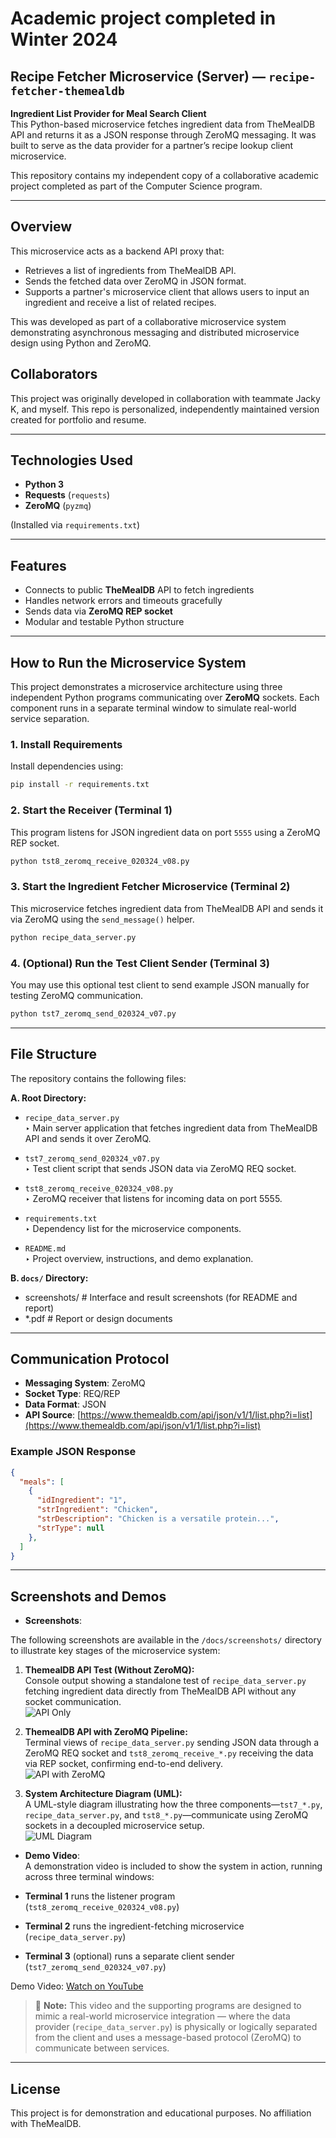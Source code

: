 # Academic project completed in Winter 2024

## Recipe Fetcher Microservice (Server) — `recipe-fetcher-themealdb`

**Ingredient List Provider for Meal Search Client**  
This Python-based microservice fetches ingredient data from TheMealDB API and returns it as a JSON response through ZeroMQ messaging. It was built to serve as the data provider for a partner’s recipe lookup client microservice.

This repository contains my independent copy of a collaborative academic project completed as part of the
Computer Science program.

---

## Overview

This microservice acts as a backend API proxy that:

- Retrieves a list of ingredients from TheMealDB API.
- Sends the fetched data over ZeroMQ in JSON format.
- Supports a partner's microservice client that allows users to input an ingredient and receive a list of related recipes.

This was developed as part of a collaborative microservice system demonstrating asynchronous messaging and distributed microservice design using Python and ZeroMQ.

## Collaborators

This project was originally developed in collaboration with teammate Jacky K, and myself. This repo is
personalized, independently maintained version created for portfolio and resume.

---

## Technologies Used

- **Python 3**
- **Requests** (`requests`)
- **ZeroMQ** (`pyzmq`)

(Installed via `requirements.txt`)

---

## Features

- Connects to public **TheMealDB** API to fetch ingredients
- Handles network errors and timeouts gracefully
- Sends data via **ZeroMQ REP socket**
- Modular and testable Python structure

---

## How to Run the Microservice System

This project demonstrates a microservice architecture using three independent Python programs communicating over **ZeroMQ** sockets. Each component runs in a separate terminal window to simulate real-world service separation.

### 1. Install Requirements

Install dependencies using:

```bash
pip install -r requirements.txt
```

### 2. Start the Receiver (Terminal 1)

This program listens for JSON ingredient data on port `5555` using a ZeroMQ REP socket.

```bash
python tst8_zeromq_receive_020324_v08.py
```

### 3. Start the Ingredient Fetcher Microservice (Terminal 2)

This microservice fetches ingredient data from TheMealDB API and sends it via ZeroMQ using the `send_message()` helper.

```bash
python recipe_data_server.py
```

### 4. (Optional) Run the Test Client Sender (Terminal 3)

You may use this optional test client to send example JSON manually for testing ZeroMQ communication.

```bash
python tst7_zeromq_send_020324_v07.py
```

---

## File Structure

The repository contains the following files:

**A. Root Directory:**

- `recipe_data_server.py`  
  ‣ Main server application that fetches ingredient data from TheMealDB API and sends it over ZeroMQ.

- `tst7_zeromq_send_020324_v07.py`  
  ‣ Test client script that sends JSON data via ZeroMQ REQ socket.

- `tst8_zeromq_receive_020324_v08.py`  
  ‣ ZeroMQ receiver that listens for incoming data on port 5555.

- `requirements.txt`  
  ‣ Dependency list for the microservice components.

- `README.md`  
  ‣ Project overview, instructions, and demo explanation.

**B. `docs/` Directory:**

  - screenshots/                        # Interface and result screenshots (for README and report)
  - *.pdf                               # Report or design documents

---

## Communication Protocol

- **Messaging System**: ZeroMQ
- **Socket Type**: REQ/REP
- **Data Format**: JSON
- **API Source**: [https://www.themealdb.com/api/json/v1/1/list.php?i=list](https://www.themealdb.com/api/json/v1/1/list.php?i=list)

### Example JSON Response

```json
{
  "meals": [
    {
      "idIngredient": "1",
      "strIngredient": "Chicken",
      "strDescription": "Chicken is a versatile protein...",
      "strType": null
    },
  ]
}
```

---

## Screenshots and Demos

- **Screenshots**:  

The following screenshots are available in the `/docs/screenshots/` directory to illustrate key stages of the microservice system:

1. **ThemealDB API Test (Without ZeroMQ):**  
   Console output showing a standalone test of `recipe_data_server.py` fetching ingredient data directly from TheMealDB API without any socket communication.  
   ![API Only](docs/screenshots/assign_9_test_themealdb_api_only_070725_v01.png)

2. **ThemealDB API with ZeroMQ Pipeline:**  
   Terminal views of `recipe_data_server.py` sending JSON data through a ZeroMQ REQ socket and `tst8_zeromq_receive_*.py` receiving the data via REP socket, confirming end-to-end delivery.  
   ![API with ZeroMQ](docs/screenshots/assign_9_test_themealdb_api_with_zeromq_070725_v02.png)

3. **System Architecture Diagram (UML):**  
   A UML-style diagram illustrating how the three components—`tst7_*.py`, `recipe_data_server.py`, and `tst8_*.py`—communicate using ZeroMQ sockets in a decoupled microservice setup.  
   ![UML Diagram](docs/screenshots/Assign_9_UML_drawio_070725_v03.png)

- **Demo Video**:  
A demonstration video is included to show the system in action, running across three terminal windows:

- **Terminal 1** runs the listener program (`tst8_zeromq_receive_020324_v08.py`)
- **Terminal 2** runs the ingredient-fetching microservice (`recipe_data_server.py`)
- **Terminal 3** (optional) runs a separate client sender (`tst7_zeromq_send_020324_v07.py`)

Demo Video: [Watch on YouTube](https://youtu.be/nDXo_aGHGJY)

> 🧩 **Note:** This video and the supporting programs are designed to mimic a real-world microservice integration — where the data provider (`recipe_data_server.py`) is physically or logically separated from the client and uses a message-based protocol (ZeroMQ) to communicate between services.

---

## License

This project is for demonstration and educational purposes. No affiliation with TheMealDB.
